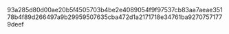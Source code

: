 93a285d80d00ae20b5f4505703b4be2e4089054f9f97537cb83aa7aeae35178b4f89d266497a9b29959507635cba472d1a2171718e34761ba92707571779deef
